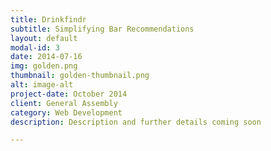 ```yaml
---
title: Drinkfindr
subtitle: Simplifying Bar Recommendations
layout: default
modal-id: 3
date: 2014-07-16
img: golden.png
thumbnail: golden-thumbnail.png
alt: image-alt
project-date: October 2014
client: General Assembly
category: Web Development
description: Description and further details coming soon

---
```

